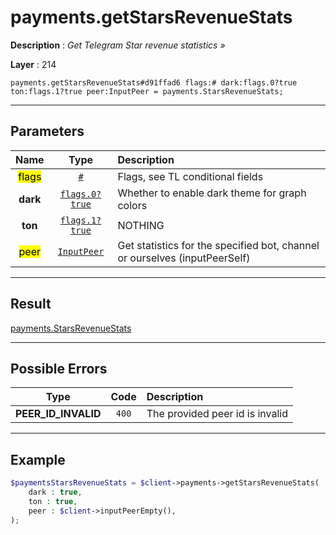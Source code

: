 # payments.getStarsRevenueStats

**Description** : *Get Telegram Star revenue statistics &raquo;*

**Layer** : 214

```tl
payments.getStarsRevenueStats#d91ffad6 flags:# dark:flags.0?true ton:flags.1?true peer:InputPeer = payments.StarsRevenueStats;
```

---

## Parameters

| Name | Type | Description |
| :---: | :---: | :--- |
| <mark>flags</mark> | [`#`](type/#) | Flags, see TL conditional fields |
| **dark** | [`flags.0?true`](type/true) | Whether to enable dark theme for graph colors |
| **ton** | [`flags.1?true`](type/true) | NOTHING |
| <mark>peer</mark> | [`InputPeer`](type/InputPeer) | Get statistics for the specified bot, channel or ourselves (inputPeerSelf) |

---

## Result

[payments.StarsRevenueStats](type/payments.StarsRevenueStats)

---

## Possible Errors

| Type | Code | Description |
| :---: | :---: | :--- |
| **PEER_ID_INVALID** | `400` | The provided peer id is invalid |

---

## Example

```php
$paymentsStarsRevenueStats = $client->payments->getStarsRevenueStats(
	dark : true,
	ton : true,
	peer : $client->inputPeerEmpty(),
);
```